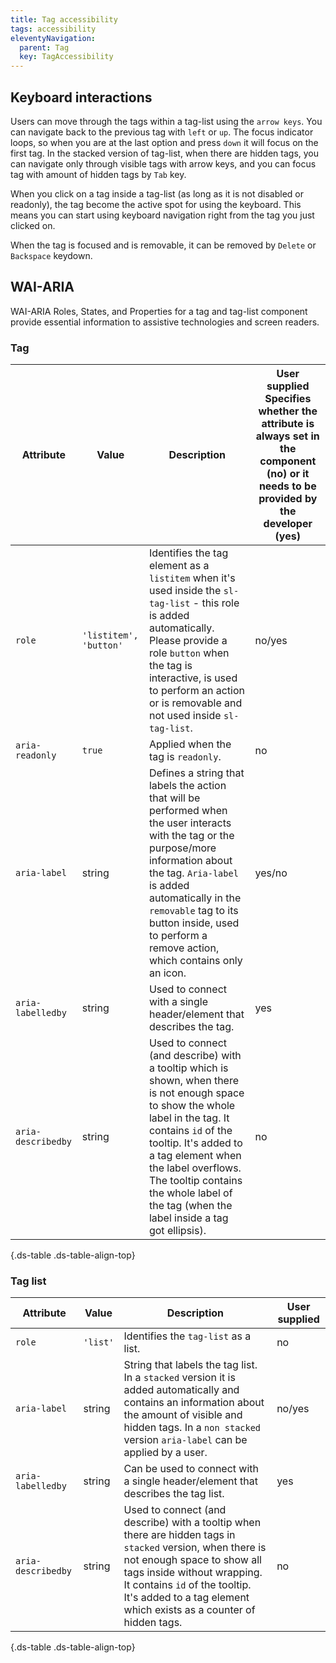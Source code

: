 ```yaml
---
title: Tag accessibility
tags: accessibility
eleventyNavigation:
  parent: Tag
  key: TagAccessibility
---
```

<section>

## Keyboard interactions

Users can move through the tags within a tag-list using the `arrow keys`.
You can navigate back to the previous tag with `left` or `up`. The focus indicator loops, so when you are at the last option and press `down` it will focus on the first tag.
In the stacked version of tag-list, when there are hidden tags, you can navigate only through visible tags with arrow keys, and you can focus tag with amount of hidden tags by `Tab` key.


When you click on a tag inside a tag-list (as long as it is not disabled or readonly), the tag become the active spot for using the keyboard. This means you can start using keyboard navigation right from the tag you just clicked on.


When the tag is focused and is removable, it can be removed by `Delete` or `Backspace` keydown.

</section>

<section>

## WAI-ARIA

WAI-ARIA Roles, States, and Properties for a tag and tag-list component provide essential information to assistive technologies and screen readers.

### Tag

<div class="ds-table-wrapper">

|Attribute|Value|Description|User supplied  <sl-icon name="info" aria-describedby="tooltip1" size="md"></sl-icon><sl-tooltip id="tooltip1">Specifies whether the attribute is always set in the component (no) or it needs to be provided by the developer (yes)</sl-tooltip>|
|-|-|-|-|
|`role`|`'listitem', 'button'`|Identifies the tag element as a `listitem` when it's used inside the `sl-tag-list` - this role is added automatically. Please provide a role `button` when the tag is interactive, is used to perform an action or is removable and not used inside `sl-tag-list`.|no/yes|
|`aria-readonly`|`true`|Applied when the tag is `readonly`.|no|
|`aria-label`|string|Defines a string that labels the action that will be performed when the user interacts with the tag or the purpose/more information about the tag. `Aria-label` is added automatically in the `removable` tag to its button inside, used to perform a remove action, which contains only an icon.|yes/no|
|`aria-labelledby`|string|Used to connect with a single header/element that describes the tag.|yes|
|`aria-describedby`|string|Used to connect (and describe) with a tooltip which is shown, when there is not enough space to show the whole label in the tag. It contains `id` of the tooltip. It's added to a tag element when the label overflows. The tooltip contains the whole label of the tag (when the label inside a tag got ellipsis).|no|

{.ds-table .ds-table-align-top}

</div>

### Tag list

<div class="ds-table-wrapper">

|Attribute|Value|Description|User supplied  <sl-icon name="info" aria-describedby="tooltip1" size="md"></sl-icon>|
|-|-|-|-|
|`role`|`'list'`|Identifies the `tag-list` as a list.|no|
|`aria-label`|string|String that labels the tag list. In a `stacked` version it is added automatically and contains an information about the amount of visible and hidden tags. In a `non stacked` version `aria-label` can be applied by a user.|no/yes|
|`aria-labelledby`|string|Can be used to connect with a single header/element that describes the tag list.|yes|
|`aria-describedby`|string|Used to connect (and describe) with a tooltip when there are hidden tags in `stacked` version, when there is not enough space to show all tags inside without wrapping. It contains `id` of the tooltip. It's added to a tag element which exists as a counter of hidden tags.|no|

{.ds-table .ds-table-align-top}

</div>

</section>
